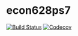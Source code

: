 # econ628ps7

[![Build Status](https://travis-ci.com/sgyetvay/econ628ps7.jl.svg?branch=master)](https://travis-ci.com/sgyetvay/econ628ps7.jl)
[![Codecov](https://codecov.io/gh/sgyetvay/econ628ps7.jl/branch/master/graph/badge.svg)](https://codecov.io/gh/sgyetvay/econ628ps7.jl)
